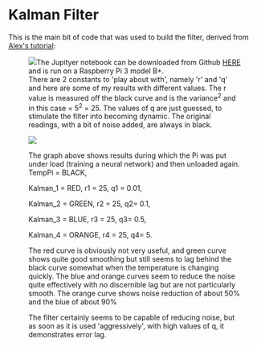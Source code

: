 # Kalman Filter

<p></p>
<p>This is the main bit of code that was used to build the filter, derived from <a href="https://www.kalmanfilter.net/default.aspx" target="_blank">Alex's tutorial</a>:</p>

<figure><img class="lazy" src="https://cdn.hackaday.io/images/5029601563614846858.jpg">The Jupityer notebook can be downloaded from Github <a href="https://github.com/paddygoat/Kalman-Filters/blob/master/Kalman_Temperatures_Pi_Internal_Sensor.ipynb" target="_blank">HERE</a> and is run on a Raspberry Pi 3 model B+.<br>There are 2 constants to 'play about with', namely 'r' and 'q' and here are some of my results with different values. The r value is measured off the black curve and is the variance<sup>2</sup> and in this case = 5<sup>2</sup> = 25. The values of q are just guessed, to stimulate the filter into becoming dynamic. The original readings, with a bit of noise added, are always in black.<br></figure>

<figure><img class="lazy" src="https://github.com/paddygoat/Kalman-Filters/blob/master/graph25.jpg"><p>The graph above shows results during which the Pi was put under load (training a neural network) and then unloaded again.
<br>TempPi = BLACK, <br></p>
<p>Kalman_1 = RED, r1 = 25, q1 = 0.01,<br></p>
<p>Kalman_2 = GREEN, r2 = 25, q2= 0.1,<br></p>
<p>Kalman_3 = BLUE, r3 = 25, q3= 0.5,<br></p>
<p>Kalman_4 = ORANGE, r4 = 25, q4= 5.<br></p>
<p>The red curve is obviously not very useful, and green curve shows quite good smoothing but still seems to lag behind the black curve somewhat when the temperature is changing quickly. The blue and orange curves seem to reduce the noise quite effectively with no discernible lag but are not particularly smooth. The orange curve shows noise reduction of about 50% and the blue of about 90%</p>
<p>The filter certainly seems to be capable of reducing noise, but as soon as it is used 'aggressively', with high values of q, it demonstrates error lag.<br><br></p></figure>
